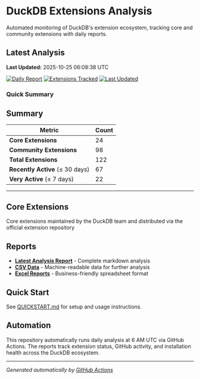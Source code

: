 # DuckDB Extensions Analysis

Automated monitoring of DuckDB's extension ecosystem, tracking core and community extensions with daily reports.

## Latest Analysis

**Last Updated:** 2025-10-25 06:08:38 UTC

[![Daily Report](https://img.shields.io/badge/Daily%20Report-Active-green)](./reports/latest.md)
[![Extensions Tracked](https://img.shields.io/badge/Extensions%20Tracked-122-blue)](./reports/latest.md)
[![Last Updated](https://img.shields.io/badge/Last%20Updated-2025-10-25%2006:08:38%20UTC-lightgrey)](./reports/latest.md)

### Quick Summary

## Summary

| **Metric** | **Count** |
|------------|-----------|
| **Core Extensions** | 24 |
| **Community Extensions** | 98 |
| **Total Extensions** | 122 |
| **Recently Active** (≤ 30 days) | 67 |
| **Very Active** (≤ 7 days) | 22 |


---
## Core Extensions

Core extensions maintained by the DuckDB team and distributed via the official extension repository

## Reports

- **[Latest Analysis Report](./reports/latest.md)** - Complete markdown analysis
- **[CSV Data](./reports/)** - Machine-readable data for further analysis  
- **[Excel Reports](./reports/)** - Business-friendly spreadsheet format

## Quick Start

See [QUICKSTART.md](./QUICKSTART.md) for setup and usage instructions.

## Automation

This repository automatically runs daily analysis at 6 AM UTC via GitHub Actions.
The reports track extension status, GitHub activity, and installation health across the DuckDB ecosystem.

---
*Generated automatically by [GitHub Actions](.github/workflows/daily-extensions-report.yml)*
